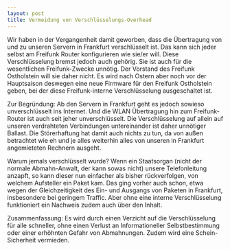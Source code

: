 ```yaml
---
layout: post
title: Vermeidung von Verschlüsselungs-Overhead
---
```


Wir haben in der Vergangenheit damit geworben, dass die Übertragung von und
zu unseren Servern in Frankfurt verschlüsselt ist. Das kann sich jeder
selbst am Freifunk Router konfigurieren wie sie/er will. Diese Verschlüsselung bremst
jedoch auch gehörig. Sie ist auch für die wesentlichen Freifunk-Zwecke
unnötig. Der Vorstand des Freifunk Ostholstein will
sie daher nicht. Es wird nach Ostern aber noch vor der Hauptsaison deswegen
eine neue Firmware für den Freifunk Ostholstein geben, bei der diese
Freifunk-interne Verschlüsselung ausgeschaltet ist.

Zur Begründung: Ab den Servern in Frankfurt geht es jedoch sowieso unverschlüsselt 
ins Internet. Und die WLAN Übertragung hin zum Freifunk-Router ist auch seit jeher
unverschlüsselt. Die Verschlüsselung auf allein auf unseren verdrahteten
Verbindungen untereinander ist daher unnötiger Ballast. Die Störerhaftung
hat damit auch nichts zu tun, da von außen betrachtet wie eh und je alles
weiterhin alles von unseren in Frankfurt angemieteten Rechnern ausgeht.

Warum jemals verschlüsselt wurde? Wenn ein Staatsorgan (nicht der normale
Abmahn-Anwalt, der kann sowas nicht) unsere Telefonleitung anzapft, so kann
dieser nun einfacher als bisher rückverfolgen, von welchem Aufsteller ein 
Paket kam. Das ging vorher auch schon, etwa wegen der Gleichzeitigkeit
des Ein- und Ausgangs von Paketen in Frankfurt, insbesondere bei geringem
Traffic. Aber ohne eine interne Verschlüsselung funktioniert ein Nachweis
zudem auch über den Inhalt.

Zusammenfassung: Es wird durch einen Verzicht auf die Verschlüsselung für alle
schneller, ohne einen Verlust an Informationeller Selbstbestimmung oder einer
erhöhnten Gefahr von Abmahnungen. Zudem wird eine Schein-Sicherheit vermieden.
